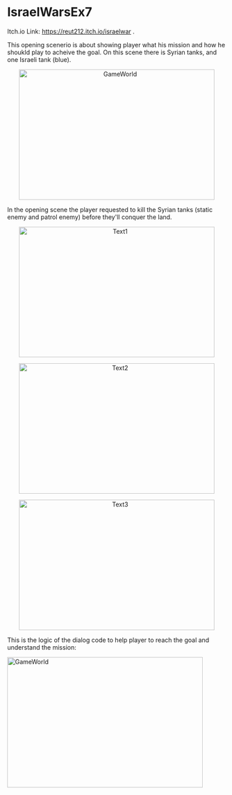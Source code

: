 
# IsraelWarsEx7
Itch.io Link: https://reut212.itch.io/israelwar .

This opening scenerio is about showing player what his mission and how he shoukld play  to acheive the goal.
On this scene there is Syrian tanks, and one Israeli tank (blue).

<p align="center">
 <img
   src="/Images/GameWorld.jpg"
   alt="GameWorld"
   title="GameWorld"
   style="display: inline-block; width: 450px; height: 300px; margin-left: auto; margin-right: auto;">
 </p>

In the opening scene the player requested to kill the Syrian tanks (static enemy and patrol enemy) before they'll conquer the land.
<p align="center">
 <img
   src="/Images/Text1.jpg"
   alt="Text1"
   title="Text1"
   style="display: inline-block; width: 450px; height: 300px; margin-left: auto; margin-right: auto;">
 </p>
 <p align="center">
 <img
   src="/Images/Text2.jpg"
   alt="Text2"
   title="Text2"
   style="display: inline-block; width: 450px; height: 300px; margin-left: auto; margin-right: auto;">
 </p>
 <p align="center">
 <img
   src="/Images/Text3.jpg"
   alt="Text3"
   title="Text3"
   style="display: inline-block; width: 450px; height: 300px; margin-left: auto; margin-right: auto;">
 </p>

This is the logic of the dialog code to help player to reach the goal and understand the mission:
<p align="left">
 <img
   src="/Images/DialogCode.jpg"
   alt="GameWorld"
   title="GameWorld"
   style="display: inline-block; width: 450px; height: 300px; margin-left: auto; margin-right: auto;">
 </p>

